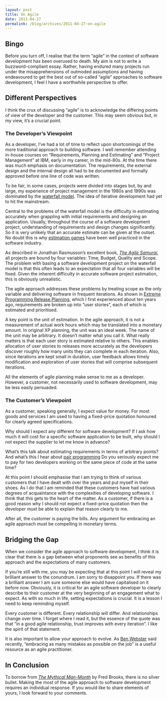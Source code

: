 ```yaml
---
layout: post
title: On Agile
date: 2011-04-27
permalink: /blog/archives/2011-04-27-on-agile
---
```


## Bingo

Before you turn off, I realise that the term “agile” in the context of
software development has been overused to death. My aim is not to write
a buzzword-compliant essay. Rather, having endured many projects run
under the misapprehensions of outmoded assumptions and having
endeavoured to get the best out of so-called “agile” approaches to
software development, I feel I have a worthwhile perspective to offer.

## Different Perspectives

I think the crux of discussing “agile” is to acknowledge the differing
points of view of the developer and the customer. This may seem obvious
but, in my view, it’s a crucial point.

### The Developer’s Viewpoint

As a developer, I’ve had a lot of time to reflect upon shortcomings of
the more traditional approach to building software. I well remember
attending in-house courses on “Requirements, Planning and Estimating”
and “Project Management” at IBM, early in my career, in the mid-80s. At
the time there was much emphasis on documentation. The requirements, the
external design and the internal design all had to be documented and
formally approved before one line of code was written.

To be fair, in some cases, projects were divided into stages but, by and
large, my experience of project management in the 1980s and 1990s was
dominated by the [waterfall
model](http://en.wikipedia.org/wiki/Waterfall_model). The idea of
iterative development had yet to hit the mainstream.

Central to the problems of the waterfall model is the difficulty in
estimating accurately when grappling with initial requirements and
designing an application. Usually, throughout the course of a software
development project, understanding of requirements and design changes
significantly. So it is very unlikely that an accurate estimate can be
given at the outset. No doubt this is why [estimation
games](http://www.thomsettinternational.com/main/articles/hot/games.htm)
have been well practiced in the software industry.

As described in Jonathan Rasmusson’s excellent book, [*The Agile
Samurai*](http://pragprog.com/titles/jtrap/the-agile-samurai), all
projects are bound by four variables: Time, Budget, Quality and Scope.
The problem with basing a software development project on the waterfall
model is that this often leads to an expectation that all four variables
will be fixed. Given the inherent difficulty in accurate software
project estimation, this is obviously unrealistic.

The agile approach addresses these problems by treating scope as the
only variable and delivering software in frequent iterations. As shown
in [Extreme Programming Release
Planning](http://www.extremeprogramming.org/rules/planninggame.html),
which I first experienced about ten years ago, requirements are broken
up into “user stories”, each of which is estimated and prioritised.

A key point is the unit of estimation. In the agile approach, it is not
a measurement of actual work hours which may be translated into a
monetary amount. In original XP planning, the unit was an ideal week.
The name of the unit may be arbitrary. It doesn’t matter what you call
it. What really matters is that each user story is estimated relative to
others. This enables allocation of user stories to releases more
accurately as the developers discover roughly how many units they can
complete in each iteration. Also, since iterations are kept small in
duration, user feedback allows timely modification and exploration of
user stories that will comprise subsequent iterations.

All the elements of agile planning make sense to me as a developer.
However, a customer, not necessarily used to software development, may
be less easily persuaded.

### The Customer’s Viewpoint

As a customer, speaking generally, I expect value for money. For most
goods and services I am used to having a fixed-price quotation honoured
for clearly agreed specifications.

Why should I expect any different for software development? If I ask how
much it will cost for a specific software application to be built, why
should I not expect the supplier to let me know in advance?

What’s this talk about estimating requirements in terms of arbitrary
points? And what’s this I hear about [pair
programming](http://www.extremeprogramming.org/rules/pair.html?) Do you
seriously expect me to pay for two developers working on the same piece
of code at the same time?

At this point I should emphasise that I am trying to think of various
customers that I have dealt with over the years and put myself in their
shoes. As I do that I am reminded that these customers have had various
degrees of acquaintance with the complexities of developing software. I
think that this gets to the heart of the matter. As a customer, if there
is a good reason why I should not expect a fixed-price quotation then
the developer must be able to explain that reason clearly to me.

After all, the customer is paying the bills. Any argument for embracing
an agile approach must be compelling in monetary terms.

## Bridging the Gap

When we consider the agile approach to software development, I think it
is clear that there is a gap between what proponents see as benefits of
this approach and the expectations of many customers.

If you’re still with me, you may be expecting that at this point I will
reveal my brilliant answer to the conundrum. I am sorry to disappoint
you. If there was a brilliant answer I am sure someone else would have
capitalised on it before now. Obviously, it is critical for an agile
software developer to clearly describe to their customer at the very
beginning of an engagement what to expect. As with so much in life,
setting expectations is crucial. It is a lesson I need to keep reminding
myself.

Every customer is different. Every relationship will differ. And
relationships change over time. I forget where I read it, but the
essence of the quote was that “in a good agile relationship, trust
improves with every iteration”. I like the spirit of that statement.

It is also important to allow your approach to evolve. As [Ben
Webster](http://twitter.com/benwebster) said recently, “embracing as
many mistakes as possible on the job” is a useful resource as an agile
practitioner.

## In Conclusion

To borrow from [*The Mythical
Man-Month*](http://en.wikipedia.org/wiki/The_Mythical_Man-Month) by Fred
Brooks, there is no silver bullet. Making the most of the agile approach
to software development requires an individual response. If you would
like to share elements of yours, I look forward to your comments.

